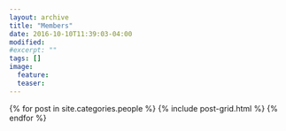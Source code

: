 ```yaml
---
layout: archive
title: "Members"
date: 2016-10-10T11:39:03-04:00
modified:
#excerpt: ""
tags: []
image:
  feature:
  teaser:
---
```


<div class="tiles">
{% for post in site.categories.people %}
  {% include post-grid.html %}
{% endfor %}
</div><!-- /.tiles -->